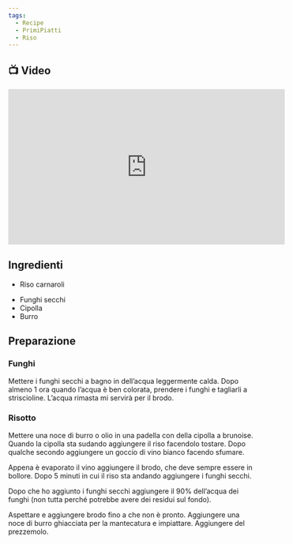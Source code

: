 ```yaml
---
tags:
  - Recipe
  - PrimiPiatti
  - Riso
---
```

## 📺 Video

<div class="iframe-container">
  <iframe width="560" height="315" src="https://www.youtube.com/embed/37O1eCrnIrw" title="YouTube video player" frameborder="0" allow="accelerometer; autoplay; clipboard-write; encrypted-media; gyroscope; picture-in-picture" allowfullscreen></iframe>
</div>

## Ingredienti
* Riso carnaroli
- Funghi secchi
- Cipolla
- Burro

## Preparazione

### Funghi

Mettere i funghi secchi a bagno in dell’acqua leggermente calda. Dopo almeno 1 ora quando l’acqua è ben colorata, prendere i funghi e tagliarli a striscioline. L’acqua rimasta mi servirà per il brodo.

### Risotto

Mettere una noce di burro o olio in una padella con della cipolla a brunoise. Quando la cipolla sta sudando aggiungere il riso facendolo tostare.
Dopo qualche secondo aggiungere un goccio di vino bianco facendo sfumare.

Appena è evaporato il vino aggiungere il brodo, che deve sempre essere in bollore. Dopo 5 minuti in cui il riso sta andando aggiungere i funghi secchi. 

Dopo che ho aggiunto i funghi secchi aggiungere il 90% dell’acqua dei funghi (non tutta perché potrebbe avere dei residui sul fondo).

Aspettare e aggiungere brodo fino a che non è pronto. Aggiungere una noce di burro ghiacciata per la mantecatura e impiattare.
Aggiungere del prezzemolo.